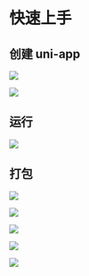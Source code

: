 # 快速上手

## 创建 uni-app

![](https://image.newarea.site/2024-04-22-21-35-12.png)

![](https://image.newarea.site/2024-04-22-21-37-23.png)

## 运行

![](https://image.newarea.site/2024-04-22-21-42-57.png)

## 打包

![](https://image.newarea.site/2024-04-22-21-53-59.png)

![](https://image.newarea.site/2024-04-22-21-54-48.png)

![](https://image.newarea.site/2024-04-22-21-56-06.png)

![](https://image.newarea.site/2024-04-22-21-59-23.png)

![](https://image.newarea.site/2024-04-22-22-00-04.png)
